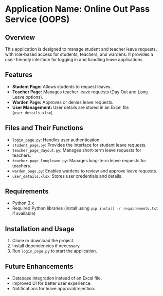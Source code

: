 # Application Name: Online Out Pass Service (OOPS)

## Overview
This application is designed to manage student and teacher leave requests, with role-based access for students, teachers, and wardens. It provides a user-friendly interface for logging in and handling leave applications.

## Features
- **Student Page:** Allows students to request leaves.
- **Teacher Page:** Manages teacher leave requests (Day Out and Long Leave options).
- **Warden Page:** Approves or denies leave requests.
- **User Management:** User details are stored in an Excel file (`user_details.xlsx`).

## Files and Their Functions
- `login_page.py`: Handles user authentication.
- `student_page.py`: Provides the interface for student leave requests.
- `teacher_page_dayout.py`: Manages short-term leave requests for teachers.
- `teacher_page_longleave.py`: Manages long-term leave requests for teachers.
- `warden_page.py`: Enables wardens to review and approve leave requests.
- `user_details.xlsx`: Stores user credentials and details.

## Requirements
- Python 3.x
- Required Python libraries (install using `pip install -r requirements.txt` if available)

## Installation and Usage
1. Clone or download the project.
2. Install dependencies if necessary.
3. Run `login_page.py` to start the application.

## Future Enhancements
- Database integration instead of an Excel file.
- Improved UI for better user experience.
- Notifications for leave approval/rejection.

